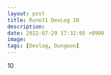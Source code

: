 ```yaml
---
layout: post
title: Rune31 DevLog 10
description:
date: 2022-07-29 17:32:05 +0900
image:
tags: [Devlog, Dungeon]
---
```

10